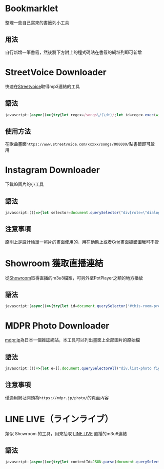 # Bookmarklet
整理一些自己寫來的書籤列小工具

## 用法
自行新增一筆書籤，然後將下方附上的程式碼貼在書籤的網址列即可新增

# StreetVoice Downloader
快速在[Streetvoice](https://streetvoice.com/)取得mp3連結的工具

## 語法
```javascript
javascript:(async()=>{try{let regex=/songs\/(\d+)/;let id=regex.exec(window.location)[1];let data=await(await fetch(`/api/v3/songs/${id}/file/`,{method:"POST"})).json();let a=document.createElement("a");a.href=data.file;document.body.appendChild(a);a.click()}catch(e){console.error(e)}})()
```

## 使用方法  
 在歌曲畫面`https://www.streetvoice.com/xxxxx/songs/000000/`點書籤即可啟用

# Instagram Downloader
 下載IG圖片的小工具 

## 語法
```javascript
javascript:(()=>{let selector=document.querySelector("div[role=\"dialog\"]")==null?"body main article>div img":"body div[role=\"dialog\"] article>div img";let url=document.querySelector(selector).getAttribute("src");window.open(url)})()
```
## 注意事項
原則上是設計給單一照片的畫面使用的，用在動態上或者Grid畫面抓錯圖我可不管


# Showroom 獲取直播連結
從[Showroom](http://showroom-live.com/)取得直播的m3u8檔案，可另外至PotPlayer之類的地方播放

## 語法
```javascript
javascript:(async()=>{try{let id=document.querySelector("#this-room-profile").href.match(/\d+/)[0];let json=await(await fetch(`/api/live/streaming_url?room_id=${id}&ignore_low_stream=1`)).json();let url=json.streaming_url_list.find(el=>el.type=="hls").url;prompt("m3u8",url)}catch(e){console.error(e)}})()
```


# MDPR Photo Downloader
[mdpr.jp](https://mdpr.jp/)為日本一個雜誌網站，本工具可以列出畫面上全部圖片的原始檔

## 語法
```javascript
javascript:(()=>{let e=[];document.querySelectorAll("div.list-photo figure.square img").forEach(t=>{let c=t.src;-1!=c.indexOf("?")&&(c=c.split("?")[0]),e.push(c)}),document.body.innerHTML="",e.forEach(e=>{let t=document.createElement("img");t.src=e,t.style.cssText="height:250px",document.body.appendChild(t)})})()
```
## 注意事項
僅適用網址開頭為`https://mdpr.jp/photo/`的頁面內容


# LINE LIVE（ラインライブ）
類似 Showroom 的工具，用來抽取 [LINE LIVE](https://live.line.me/) 直播的m3u8連結

## 語法
```javascript
javascript:(async()=>{try{let contentId=JSON.parse(document.querySelector("#data").getAttribute("data-broadcast")).lsaPath;let json=await(await fetch(`https://lssapi.line-apps.com/v1/live/playInfo?contentId=${contentId}`)).json();prompt("m3u8",json.playUrls["720"])}catch(e){console.error(e)}})()
```
